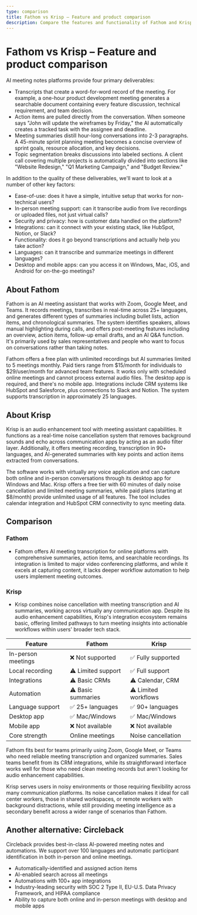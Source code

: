 ```yaml
---
type: comparison
title: Fathom vs Krisp – Feature and product comparison
description: Compare the features and functionality of Fathom and Krisp AI meeting note platforms, including transcription capabilities, action item tracking, meeting summaries, and integrations.
---
```


# Fathom vs Krisp – Feature and product comparison

AI meeting notes platforms provide four primary deliverables:
* Transcripts that create a word-for-word record of the meeting. For example, a one-hour product development meeting generates a searchable document containing every feature discussion, technical requirement, and team decision.
* Action items are pulled directly from the conversation. When someone says "John will update the wireframes by Friday," the AI automatically creates a tracked task with the assignee and deadline.
* Meeting summaries distill hour-long conversations into 2-3 paragraphs. A 45-minute sprint planning meeting becomes a concise overview of sprint goals, resource allocation, and key decisions.
* Topic segmentation breaks discussions into labeled sections. A client call covering multiple projects is automatically divided into sections like "Website Redesign," "Q1 Marketing Campaign," and "Budget Review."

In addition to the quality of these deliverables, we'll want to look at a number of other key factors:
* Ease-of-use: does it have a simple, intuitive setup that works for non-technical users?
* In-person meeting support: can it transcribe audio from live recordings or uploaded files, not just virtual calls?
* Security and privacy: how is customer data handled on the platform?
* Integrations: can it connect with your existing stack, like HubSpot, Notion, or Slack?
* Functionality: does it go beyond transcriptions and actually help you take action?
* Languages: can it transcribe and summarize meetings in different languages?
* Desktop and mobile apps: can you access it on Windows, Mac, iOS, and Android for on-the-go meetings?

## About Fathom
Fathom is an AI meeting assistant that works with Zoom, Google Meet, and Teams. It records meetings, transcribes in real-time across 25+ languages, and generates different types of summaries including bullet lists, action items, and chronological summaries. The system identifies speakers, allows manual highlighting during calls, and offers post-meeting features including an overview, action items, follow-up email drafts, and an AI Q&A function. It's primarily used by sales representatives and people who want to focus on conversations rather than taking notes.

Fathom offers a free plan with unlimited recordings but AI summaries limited to 5 meetings monthly. Paid tiers range from $15/month for individuals to $29/user/month for advanced team features. It works only with scheduled online meetings and cannot process external audio files. The desktop app is required, and there's no mobile app. Integrations include CRM systems like HubSpot and Salesforce, plus connections to Slack and Notion. The system supports transcription in approximately 25 languages.

## About Krisp
Krisp is an audio enhancement tool with meeting assistant capabilities. It functions as a real-time noise cancellation system that removes background sounds and echo across communication apps by acting as an audio filter layer. Additionally, it offers meeting recording, transcription in 90+ languages, and AI-generated summaries with key points and action items extracted from conversations.

The software works with virtually any voice application and can capture both online and in-person conversations through its desktop app for Windows and Mac. Krisp offers a free tier with 60 minutes of daily noise cancellation and limited meeting summaries, while paid plans (starting at $8/month) provide unlimited usage of all features. The tool includes calendar integration and HubSpot CRM connectivity to sync meeting data.

## Comparison
### Fathom
* Fathom offers AI meeting transcription for online platforms with comprehensive summaries, action items, and searchable recordings. Its integration is limited to major video conferencing platforms, and while it excels at capturing content, it lacks deeper workflow automation to help users implement meeting outcomes.

### Krisp
* Krisp combines noise cancellation with meeting transcription and AI summaries, working across virtually any communication app. Despite its audio enhancement capabilities, Krisp's integration ecosystem remains basic, offering limited pathways to turn meeting insights into actionable workflows within users' broader tech stack.

| Feature | Fathom | Krisp |
|---------|--------|-------|
| In-person meetings | ❌ Not supported | ✅ Fully supported |
| Local recording | ⚠️ Limited support | ✅ Full support |
| Integrations | ⚠️ Basic CRMs | ⚠️ Calendar, CRM |
| Automation | ⚠️ Basic summaries | ⚠️ Limited workflows |
| Language support | ✅ 25+ languages | ✅ 90+ languages |
| Desktop app | ✅ Mac/Windows | ✅ Mac/Windows |
| Mobile app | ❌ Not available | ❌ Not available |
| Core strength | Online meetings | Noise cancellation |

Fathom fits best for teams primarily using Zoom, Google Meet, or Teams who need reliable meeting transcription and organized summaries. Sales teams benefit from its CRM integrations, while its straightforward interface works well for those who need clean meeting records but aren't looking for audio enhancement capabilities.

Krisp serves users in noisy environments or those requiring flexibility across many communication platforms. Its noise cancellation makes it ideal for call center workers, those in shared workspaces, or remote workers with background distractions, while still providing meeting intelligence as a secondary benefit across a wider range of scenarios than Fathom.

## Another alternative: Circleback
Circleback provides best-in-class AI-powered meeting notes and automations. We support over 100 languages and automatic participant identification in both in-person and online meetings.
* Automatically-identified and assigned action items
* AI-enabled search across all meetings
* Automations with 100+ app integrations
* Industry-leading security with SOC 2 Type II, EU-U.S. Data Privacy Framework, and HIPAA compliance
* Ability to capture both online and in-person meetings with desktop and mobile apps